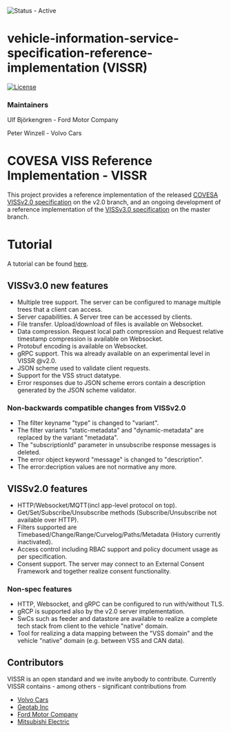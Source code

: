 ![Status - Active](https://img.shields.io/static/v1?label=Status&message=Active&color=3FFF3A&style=for-the-badge)

# vehicle-information-service-specification-reference-implementation (VISSR)

[![License](https://img.shields.io/badge/License-MPL%202.0-blue.svg)](https://opensource.org/licenses/MPL-2.0)

### Maintainers

Ulf Björkengren - Ford Motor Company

Peter Winzell - Volvo Cars

# COVESA VISS Reference Implementation - VISSR 
This project provides a reference implementation of the released [COVESA VISSv2.0 specification](https://github.com/COVESA/vehicle-information-service-specification/releases/tag/v2.0) on the v2.0 branch,
and an ongoing development of a reference implementation of the [VISSv3.0 specification](https://github.com/COVESA/vehicle-information-service-specification) on the master branch.

# Tutorial
A tutorial can be found <a href="https://covesa.github.io/vissr/">here</a>.

## VISSv3.0 new features
* Multiple tree support. The server can be configured to manage multiple trees that a client can access.
* Server capabilities. A Server tree can be accessed by clients.
* File transfer. Upload/download of files is available on Websocket.
* Data compression. Request local path compression and Request relative timestamp compression is available on Websocket.
* Protobuf encoding is available on Websocket.
* gRPC support. This wa already available on an experimental level in VISSR @v2.0.
* JSON scheme used to validate client requests.
* Support for the VSS struct datatype.
* Error responses due to JSON scheme errors contain a description generated by the JSON scheme validator.

### Non-backwards compatible changes from VISSv2.0
* The filter keyname "type" is changed to "variant".
* The filter variants "static-metadata" and "dynamic-metadata" are replaced by the variant "metadata".
* The "subscriptionId" parameter in unsubscribe response messages is deleted.
* The error object keyword "message" is changed to "description".
* The error:decription values are not normative any more.

## VISSv2.0 features
* HTTP/Websocket/MQTT(incl app-level protocol on top).
* Get/Set/Subscribe/Unsubscribe methods (Subscribe/Unsubscribe not available over HTTP).
* Filters supported are Timebased/Change/Range/Curvelog/Paths/Metadata (History currently inactivated).
* Access control including RBAC support and policy document usage as per specification.
* Consent support. The server may connect to an External Consent Framework and together realize consent functionality.

### Non-spec features
* HTTP, Websocket, and gRPC can be configured to run with/without TLS.
* gRCP is supported also by the v2.0 server implementation.
* SwCs such as feeder and datastore are available to realize a complete tech stack from client to the vehicle "native" domain.
* Tool for realizing a data mapping between the "VSS domain" and the vehicle "native" domain (e.g. between VSS and CAN data).

## Contributors
VISSR is an open standard and we invite anybody to contribute. Currently VISSR contains - among others - significant  contributions from

 - [Volvo Cars](https://www.volvocars.com/)
 - [Geotab Inc](https://www.geotab.com/about/)
 - [Ford Motor Company](https://www.ford.com/)
 - [Mitsubishi Electric](https://www.mitsubishielectric.com/en/)

